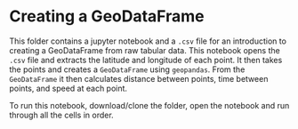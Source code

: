 # Creating a GeoDataFrame
This folder contains a jupyter notebook and a `.csv` file for an introduction to creating
a GeoDataFrame from raw tabular data. This notebook opens the `.csv` file and extracts
the latitude and longitude of each point. It then takes the points and creates a 
`GeoDataFrame` using `geopandas`. From the `GeoDataFrame` it then calculates distance
between points, time between points, and speed at each point.

To run this notebook, download/clone the folder, open the notebook and run through all the cells in order.